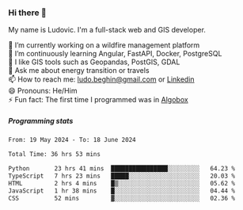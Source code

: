 ### Hi there 👋

My name is Ludovic. I'm a full-stack web and GIS developer.

 🔭 I’m currently working on a wildfire management platform<br/>
 🌱 I’m continuously learning Angular, FastAPI, Docker, PostgreSQL<br/>
 👯 I like GIS tools such as Geopandas, PostGIS, GDAL<br/>
 💬 Ask me about energy transition or travels<br/>
 📫 How to reach me: ludo.beghin@gmail.com or [Linkedin](https://www.linkedin.com/in/ludovic-beghin/)<br/>
 😄 Pronouns: He/Him<br/>
 ⚡ Fun fact: The first time I programmed was in [Algobox](https://fr.wikipedia.org/wiki/Algobox)<br/>

##### Programming stats
<!--START_SECTION:waka-->

```txt
From: 19 May 2024 - To: 18 June 2024

Total Time: 36 hrs 53 mins

Python       23 hrs 41 mins  ████████████████░░░░░░░░░   64.23 %
TypeScript   7 hrs 23 mins   █████░░░░░░░░░░░░░░░░░░░░   20.03 %
HTML         2 hrs 4 mins    █▒░░░░░░░░░░░░░░░░░░░░░░░   05.62 %
JavaScript   1 hr 38 mins    █░░░░░░░░░░░░░░░░░░░░░░░░   04.44 %
CSS          52 mins         ▓░░░░░░░░░░░░░░░░░░░░░░░░   02.36 %
```

<!--END_SECTION:waka-->
